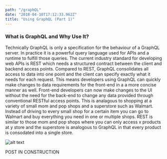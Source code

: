 ```yaml
---
path: "/graphQL"
date: "2018-04-10T17:12:33.962Z"
title: "Using GraphQL (Part 1)"
---
```


### What is GraphQL and Why Use It?

Technically GraphQL is only a specification for the behaviour of a GraphQL server. In practice it is a powerful query language used for APIs and a runtime to fulfill those queries. The current industry standard for developing web APIs is REST which needs a structured contract between the client and backend access points. Compared to REST, GraphQL consolidates all access to data into one point and the client can specify exactly what it needs for each request. This means developers using GraphQL can quickly make changes to data requirements for the front-end in a a more concise manner as well. Front-end developers can now make changes to the UI without the need for the back-end to change any data provided through conventional RESTful access points. This is analagous to shopping at a variety of small mom and pop shops and a superstore such as Walmart. Instead of driving to every small shop for a certain item you can go to Walmart and buy everything you need in one or multiple shops. REST is similar to those mom and pop shops where you can only access x products at y store and the superstore is analogous to GraphQL in that every product is consodated into a single store.

![alt text](https://cdn-images-1.medium.com/max/800/1*ZhemotoNJxqK4RUzWfYCcg.png "REST vs GraphQL")

POST IN CONSTRUCTION